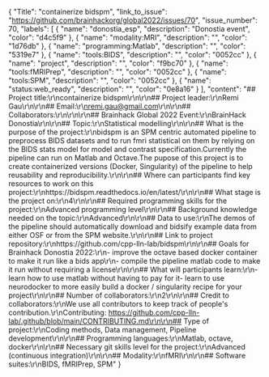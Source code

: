 {
  "Title": "containerize bidspm",
  "link_to_issue": "https://github.com/brainhackorg/global2022/issues/70",
  "issue_number": 70,
  "labels": [
    {
      "name": "donostia_esp",
      "description": "Donostia event",
      "color": "d4c5f9"
    },
    {
      "name": "modality:MRI",
      "description": "",
      "color": "1d76db"
    },
    {
      "name": "programming:Matlab",
      "description": "",
      "color": "5319e7"
    },
    {
      "name": "tools:BIDS",
      "description": "",
      "color": "0052cc"
    },
    {
      "name": "project",
      "description": "",
      "color": "f9bc70"
    },
    {
      "name": "tools:fMRIPrep",
      "description": "",
      "color": "0052cc"
    },
    {
      "name": "tools:SPM",
      "description": "",
      "color": "0052cc"
    },
    {
      "name": "status:web_ready",
      "description": "",
      "color": "0e8a16"
    }
  ],
  "content": "## Project title:\r\ncontainerize bidspm\r\n\r\n## Project leader:\r\nRemi Gau\r\n\r\n## Email:\r\nremi.gau@gmail.com\r\n\r\n## Collaborators:\r\n\r\n\r\n## Brainhack Global 2022 Event:\r\nBrainHack Donostia\r\n\r\n## Topic:\r\nStatistical modelling\r\n\r\n## What is the purpose of the project:\r\nbidspm is an SPM centric automated pipeline to preprocess BIDS datasets and to run fmri statistical on them by relying on the BIDS stats model for model and contrast specification.Currently the pipeline can run on Matlab and Octave.The pupose of this project is to create containerized versions (Docker, Singularity) of the pipeline to help reusability and reproducibility.\r\n\r\n## Where can participants find key resources to work on this project:\r\nhttps://bidspm.readthedocs.io/en/latest/\r\n\r\n## What stage is the project on:\r\n4\r\n\r\n## Required programming skills for the project:\r\nAdvanced programming level\r\n\r\n## Background knowledge needed  on the topic:\r\nAdvanced\r\n\r\n## Data to use:\r\nThe demos of the pipeline should automatically download and bidsify example data from either OSF or from the SPM website.\r\n\r\n## Link to project repository:\r\nhttps://github.com/cpp-lln-lab/bidspm\r\n\r\n## Goals for Brainhack Donostia 2022:\r\n- improve the octave based docker container to make it run like a bids app\r\n- compile the pipeline matlab code to make it run without requiring a license\r\n\r\n## What will participants learn:\r\n- learn how to use matlab without having to pay for it- learn to use neurodocker to more easily build a docker / singularity recipe for your project\r\n\r\n## Number of collaborators:\r\n2\r\n\r\n## Credit to collaborators:\r\nWe use all contributors to keep track of people's contribution.\r\nContributing: https://github.com/cpp-lln-lab/.github/blob/main/CONTRIBUTING.md\r\n\r\n## Type of project:\r\nCoding methods, Data management, Pipeline development\r\n\r\n## Programming languages:\r\nMatlab, octave, docker\r\n\r\n## Necessary git skills level for the project:\r\nAdvanced (continuous integration)\r\n\r\n## Modality:\r\nfMRI\r\n\r\n## Software suites:\r\nBIDS, fMRIPrep, SPM"
}